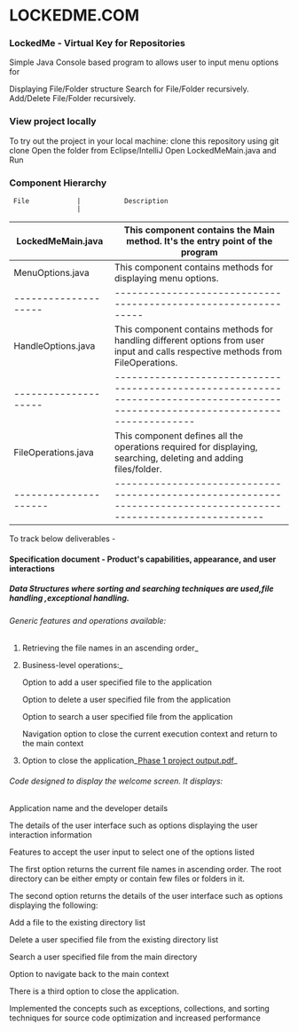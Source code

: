 # LOCKEDME.COM

### **LockedMe - Virtual Key for Repositories**

Simple Java Console based program to allows user to input menu options for

Displaying File/Folder structure
    Search for File/Folder recursively.
        Add/Delete File/Folder recursively.


### **View project locally**

To try out the project in your local machine:
clone this repository using git clone
Open the folder from Eclipse/IntelliJ
Open LockedMeMain.java and Run


### **Component Hierarchy**

     File            |           Description
                     |
  LockedMeMain.java  |  This component contains the Main method. It's the entry point of the program
---------------------|--------------------------------------------------------------------                     |
MenuOptions.java	 |  This component contains methods for displaying menu options.
 --------------------|---------------------------------------------------------------
HandleOptions.java	 |  This component contains methods for handling different options from user input and calls respective methods from FileOperations.
 --------------------|----------------------------------------------------------------------------------------------------------------------------------
FileOperations.java  |  This component defines all the operations required for displaying, searching, deleting and adding files/folder. 
---------------------|-----------------------------------------------------------------------------------------------------------------


To track below deliverables -

#### Specification document - Product's capabilities, appearance, and user interactions

##### Data Structures where sorting and searching techniques are used,file handling ,exceptional handling.

######  Generic features and operations available: 

  1)  Retrieving the file names in an ascending order_

  2)  Business-level operations:_

       Option to add a user specified file to the application

        Option to delete a user specified file from the application

        Option to search a user specified file from the application

        Navigation option to close the current execution context and return to the main context

  3)  Option to close the application_[Phase 1 project output.pdf](https://github.com/Tanmay8399/LockedMe.com/files/8111204/Phase.1.project.output.pdf)_

######  Code designed to display the welcome screen. It displays:

Application name and the developer details

The details of the user interface such as options displaying the user interaction information

Features to accept the user input to select one of the options listed

The first option returns the current file names in ascending order. The root directory can be either empty or contain few files or folders in it.

The second option returns the details of the user interface such as options displaying the following:

Add a file to the existing directory list

Delete a user specified file from the existing directory list

Search a user specified file from the main directory

Option to navigate back to the main context

There is a third option to close the application.

Implemented the concepts such as exceptions, collections, and sorting techniques for source code optimization and increased performance
